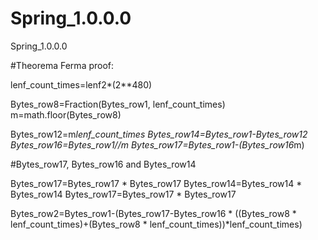 # Spring_1.0.0.0
Spring_1.0.0.0

#Theorema Ferma proof:

lenf_count_times=lenf2*(2**480)

Bytes_row8=Fraction(Bytes_row1, lenf_count_times)
m=math.floor(Bytes_row8)
                                   

Bytes_row12=m*lenf_count_times
Bytes_row14=Bytes_row1-Bytes_row12
Bytes_row16=Bytes_row1//m
Bytes_row17=Bytes_row1-(Bytes_row16*m)

#Bytes_row17, Bytes_row16 and Bytes_row14
                                    
Bytes_row17=Bytes_row17 * Bytes_row17
Bytes_row14=Bytes_row14 * Bytes_row14
Bytes_row17=Bytes_row17 * Bytes_row17

Bytes_row2=Bytes_row1-(Bytes_row17-Bytes_row16 * ((Bytes_row8 * lenf_count_times)+(Bytes_row8 * lenf_count_times))*lenf_count_times)
